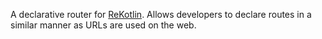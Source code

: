 A declarative router for [ReKotlin](https://github.com/GeoThings/ReKotlin). Allows developers to declare routes in a similar manner as URLs are used on the web.